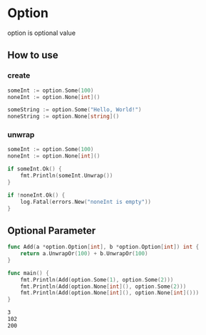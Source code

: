 # Option

option is optional value

## How to use

### create

```go
someInt := option.Some(100)
noneInt := option.None[int]()

someString := option.Some("Hello, World!")
noneString := option.None[string]()
```

### unwrap

```go
someInt := option.Some(100)
noneInt := option.None[int]()

if someInt.Ok() {
    fmt.Println(someInt.Unwrap())
}

if !noneInt.Ok() {
    log.Fatal(errors.New("noneInt is empty"))
}
```

## Optional Parameter

```go
func Add(a *option.Option[int], b *option.Option[int]) int {
	return a.UnwrapOr(100) + b.UnwrapOr(100)
}

func main() {
	fmt.Println(Add(option.Some(1), option.Some(2)))
	fmt.Println(Add(option.None[int](), option.Some(2)))
	fmt.Println(Add(option.None[int](), option.None[int]()))
}
```

```bash
3
102
200
```

